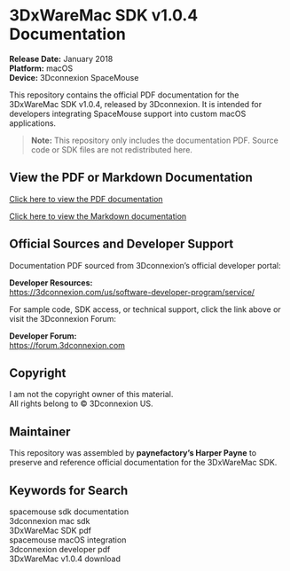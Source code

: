 # 3DxWareMac SDK v1.0.4 Documentation

**Release Date:** January 2018  
**Platform:** macOS  
**Device:** 3Dconnexion SpaceMouse

This repository contains the official PDF documentation for the 3DxWareMac SDK v1.0.4, released by 3Dconnexion. It is intended for developers integrating SpaceMouse support into custom macOS applications.

> **Note:** This repository only includes the documentation PDF. Source code or SDK files are not redistributed here.

## View the PDF or Markdown Documentation

[Click here to view the PDF documentation](./3DxMacWare%20SDK.pdf)

[Click here to view the Markdown documentation](./3DxMacWare%20SDK.md)

## Official Sources and Developer Support

Documentation PDF sourced from 3Dconnexion’s official developer portal:

**Developer Resources:**  
https://3dconnexion.com/us/software-developer-program/service/

For sample code, SDK access, or technical support, click the link above or visit the 3Dconnexion Forum:

**Developer Forum:**  
https://forum.3dconnexion.com
## Copyright

I am not the copyright owner of this material.  
All rights belong to © 3Dconnexion US.

## Maintainer

This repository was assembled by **paynefactory’s Harper Payne** to preserve and reference official documentation for the 3DxWareMac SDK.

## Keywords for Search

spacemouse sdk documentation  
3dconnexion mac sdk  
3DxWareMac SDK pdf  
spacemouse macOS integration  
3dconnexion developer pdf  
3DxWareMac v1.0.4 download
